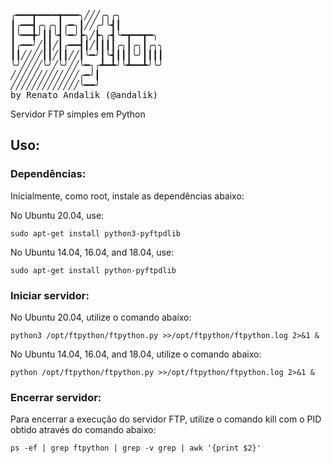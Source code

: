 <pre>
╭━━━┳━━━━┳━━━╮╱╱╱╭╮╭╮
┃╭━━┫╭╮╭╮┃╭━╮┃╱╱╭╯╰┫┃
┃╰━━╋╯┃┃╰┫╰━╯┣╮╱┣╮╭┫╰━┳━━┳━╮
┃╭━━╯╱┃┃╱┃╭━━┫┃╱┃┃┃┃╭╮┃╭╮┃╭╮╮
┃┃╱╱╱╱┃┃╱┃┃╱╱┃╰━╯┃╰┫┃┃┃╰╯┃┃┃┃
╰╯╱╱╱╱╰╯╱╰╯╱╱╰━╮╭┻━┻╯╰┻━━┻╯╰╯
╱╱╱╱╱╱╱╱╱╱╱╱╱╭━╯┃
╱╱╱╱╱╱╱╱╱╱╱╱╱╰━━╯
by Renato Andalik (@andalik)
</pre>

Servidor FTP simples em Python

## Uso:

### Dependências:

Inicialmente, como root, instale as dependências abaixo:

No Ubuntu 20.04, use:
````
sudo apt-get install python3-pyftpdlib
````

No Ubuntu 14.04, 16.04, and 18.04, use:
````
sudo apt-get install python-pyftpdlib
````

### Iniciar servidor:

No Ubuntu 20.04, utilize o comando abaixo:
````
python3 /opt/ftpython/ftpython.py >>/opt/ftpython/ftpython.log 2>&1 &
````

No Ubuntu 14.04, 16.04, and 18.04, utilize o comando abaixo:
````
python /opt/ftpython/ftpython.py >>/opt/ftpython/ftpython.log 2>&1 &
````

### Encerrar servidor:

Para encerrar a execução do servidor FTP, utilize o comando kill com o PID obtido através do comando abaixo:
````
ps -ef | grep ftpython | grep -v grep | awk '{print $2}'
````
